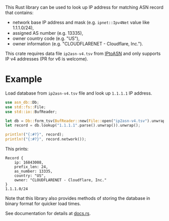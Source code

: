 This Rust library can be used to look up IP address for matching ASN record that contains:
* network base IP address and mask (e.g. `ipnet::Ipv4Net` value like 1.1.1.0/24),
* assigned AS number (e.g. 13335),
* owner country code (e.g. "US"),
* owner information (e.g. "CLOUDFLARENET - Cloudflare, Inc.").

This crate requires data file `ip2asn-v4.tsv` from [IPtoASN](https://iptoasn.com/) and only supports IP v4 addresses (PR for v6 is welcome).

# Example
Load database from `ip2asn-v4.tsv` file and look up `1.1.1.1` IP address.

```rust
use asn_db::Db;
use std::fs::File;
use std::io::BufReader;

let db = Db::form_tsv(BufReader::new(File::open("ip2asn-v4.tsv").unwrap())).unwrap();
let record = db.lookup("1.1.1.1".parse().unwrap()).unwrap();

println!("{:#?}", record);
println!("{:#?}", record.network());
```

This prints:
```noformat
Record {
    ip: 16843008,
    prefix_len: 24,
    as_number: 13335,
    country: "US",
    owner: "CLOUDFLARENET - Cloudflare, Inc."
}
1.1.1.0/24
```

Note that this library also provides methods of storing the database in binary format for quicker load times.

See documentation for details at [docs.rs](https://docs.rs/asn-db).
